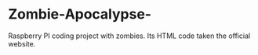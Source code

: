 # Zombie-Apocalypse-
Raspberry PI coding project with zombies. Its HTML code taken the official website.
